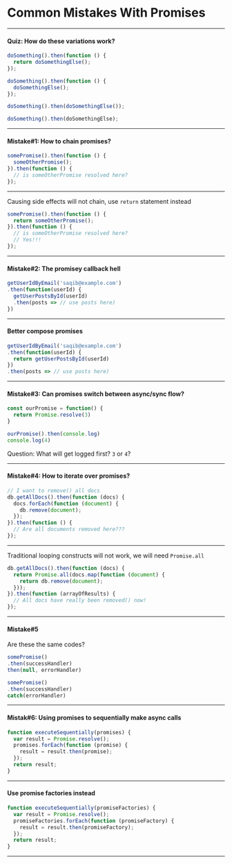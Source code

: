 # Common Mistakes With Promises

---

#### Quiz: How do these variations work?

```js
doSomething().then(function () {
  return doSomethingElse();
});

doSomething().then(function () {
  doSomethingElse();
});

doSomething().then(doSomethingElse());

doSomething().then(doSomethingElse);
```

---

#### Mistake#1: How to chain promises?

```js
somePromise().then(function () {
  someOtherPromise();
}).then(function () {
  // is someOtherPromise resolved here?
});
```

---

Causing side effects will not chain, use `return` statement instead

```js
somePromise().then(function () {
  return someOtherPromise();
}).then(function () {
  // is someOtherPromise resolved here?
  // Yes!!!
});
```

---


#### Mistake#2: The promisey callback hell

```js
getUserIdByEmail('saqib@example.com')
.then(function(userId) {
  getUserPostsById(userId)
  .then(posts => // use posts here)
})
```

---

#### Better compose promises

```js
getUserIdByEmail('saqib@example.com')
.then(function(userId) {
  return getUserPostsById(userId)
})
.then(posts => // use posts here)
```

---

#### Mistake#3: Can promises switch between async/sync flow?

```js
const ourPromise = function() {
  return Promise.resolve(3)
}

ourPromise().then(console.log)
console.log(4)
```

Question: What will get logged first? `3` or `4`?

---

#### Mistake#4: How to iterate over promises?

```js
// I want to remove() all docs
db.getAllDocs().then(function (docs) {
  docs.forEach(function (document) {
    db.remove(document);
  });
}).then(function () {
  // Are all documents removed here???
});
```

---

Traditional looping constructs will not work, we will need `Promise.all`

```js
db.getAllDocs().then(function (docs) {
  return Promise.all(docs.map(function (document) {
    return db.remove(document);
  }));
}).then(function (arrayOfResults) {
  // All docs have really been removed() now!
});
```

---

#### Mistake#5

Are these the same codes?

```js
somePromise()
.then(successHandler)
then(null, errorHandler)
```

```js
somePromise()
.then(successHandler)
catch(errorHandler)
```

---

#### Mistak#6: Using promises to sequentially make async calls

```js
function executeSequentially(promises) {
  var result = Promise.resolve();
  promises.forEach(function (promise) {
    result = result.then(promise);
  });
  return result;
}
```

---

#### Use promise factories instead

```js
function executeSequentially(promiseFactories) {
  var result = Promise.resolve();
  promiseFactories.forEach(function (promiseFactory) {
    result = result.then(promiseFactory);
  });
  return result;
}
```

---
